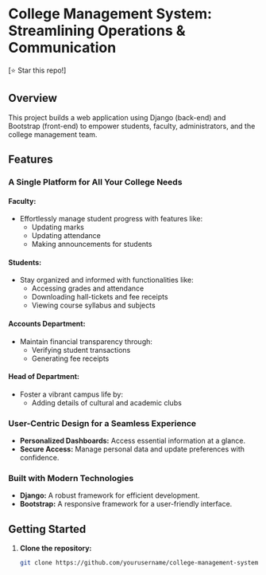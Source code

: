 # College Management System: Streamlining Operations & Communication

[⭐ Star this repo!]

## Overview

This project builds a web application using Django (back-end) and Bootstrap (front-end) to empower students, faculty, administrators, and the college management team.

## Features

### A Single Platform for All Your College Needs

#### Faculty:
- Effortlessly manage student progress with features like:
  - Updating marks
  - Updating attendance
  - Making announcements for students

#### Students:
- Stay organized and informed with functionalities like:
  - Accessing grades and attendance
  - Downloading hall-tickets and fee receipts
  - Viewing course syllabus and subjects

#### Accounts Department:
- Maintain financial transparency through:
  - Verifying student transactions
  - Generating fee receipts

#### Head of Department:
- Foster a vibrant campus life by:
  - Adding details of cultural and academic clubs

### User-Centric Design for a Seamless Experience
- **Personalized Dashboards:** Access essential information at a glance.
- **Secure Access:** Manage personal data and update preferences with confidence.

### Built with Modern Technologies
- **Django:** A robust framework for efficient development.
- **Bootstrap:** A responsive framework for a user-friendly interface.

## Getting Started

1. **Clone the repository:**
   ```sh
   git clone https://github.com/yourusername/college-management-system.git
